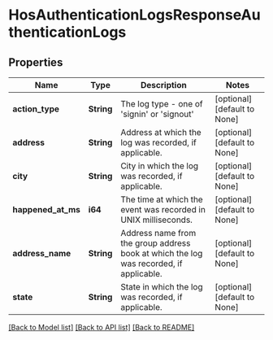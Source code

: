 # HosAuthenticationLogsResponseAuthenticationLogs

## Properties
Name | Type | Description | Notes
------------ | ------------- | ------------- | -------------
**action_type** | **String** | The log type - one of 'signin' or 'signout' | [optional] [default to None]
**address** | **String** | Address at which the log was recorded, if applicable. | [optional] [default to None]
**city** | **String** | City in which the log was recorded, if applicable. | [optional] [default to None]
**happened_at_ms** | **i64** | The time at which the event was recorded in UNIX milliseconds. | [optional] [default to None]
**address_name** | **String** | Address name from the group address book at which the log was recorded, if applicable. | [optional] [default to None]
**state** | **String** | State in which the log was recorded, if applicable. | [optional] [default to None]

[[Back to Model list]](../README.md#documentation-for-models) [[Back to API list]](../README.md#documentation-for-api-endpoints) [[Back to README]](../README.md)


